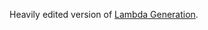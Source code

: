 Heavily edited version of [Lambda Generation](https://github.com/JanDeDobbeleer/oh-my-posh/blob/main/themes/lambdageneration.omp.json).
